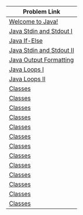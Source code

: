 | Problem Link |
| ------------------|
|[Welcome to Java!](https://www.hackerrank.com/challenges/welcome-to-java/problem?isFullScreen=true)|
|[ Java Stdin and Stdout I](https://www.hackerrank.com/challenges/java-stdin-and-stdout-1/problem?isFullScreen=true)|
|[Java If-Else](https://www.hackerrank.com/challenges/java-if-else/problem?isFullScreen=true)|
|[Java Stdin and Stdout II](https://www.hackerrank.com/challenges/java-stdin-stdout/problem?isFullScreen=true)|
|[Java Output Formatting](https://www.hackerrank.com/challenges/java-output-formatting/problem?isFullScreen=true)|
|[Java Loops I](https://www.hackerrank.com/challenges/java-loops-i/problem?isFullScreen=true)|
|[Java Loops II](https://www.hackerrank.com/challenges/java-loops/problem?isFullScreen=true)|
|[Classes](https://www.hackerrank.com/challenges/classes-objects/problem?isFullScreen=true)|
|[Classes](https://www.hackerrank.com/challenges/classes-objects/problem?isFullScreen=true)|
|[Classes](https://www.hackerrank.com/challenges/classes-objects/problem?isFullScreen=true)|
|[Classes](https://www.hackerrank.com/challenges/classes-objects/problem?isFullScreen=true)|
|[Classes](https://www.hackerrank.com/challenges/classes-objects/problem?isFullScreen=true)|
|[Classes](https://www.hackerrank.com/challenges/classes-objects/problem?isFullScreen=true)|
|[Classes](https://www.hackerrank.com/challenges/classes-objects/problem?isFullScreen=true)|
|[Classes](https://www.hackerrank.com/challenges/classes-objects/problem?isFullScreen=true)|
|[Classes](https://www.hackerrank.com/challenges/classes-objects/problem?isFullScreen=true)|
|[Classes](https://www.hackerrank.com/challenges/classes-objects/problem?isFullScreen=true)|
|[Classes](https://www.hackerrank.com/challenges/classes-objects/problem?isFullScreen=true)|
|[Classes](https://www.hackerrank.com/challenges/classes-objects/problem?isFullScreen=true)|
|[Classes](https://www.hackerrank.com/challenges/classes-objects/problem?isFullScreen=true)|

